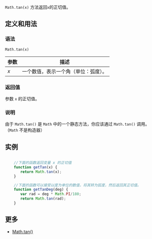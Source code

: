 `Math.tan(x)` 方法返回`x`的正切值。

## 定义和用法

### 语法

`Math.tan(x)`

| 参数 | 描述 |
| --- | --- |
| _x_ | 一个数值，表示一个角（单位：弧度）。 |

### 返回值

参数 `x` 的正切值。

### 说明

由于 `Math.tan()` 是 `Math` 中的一个静态方法，你应该通过 `Math.tan()` 调用。（`Math` 不是构造器）

## 实例

```javascript

    //下面的函数返回变量 x 的正切值
    function getTan(x) {
       return Math.tan(x);
    }

    //下面的函数可以接受以度为单位的数值，将其转为弧度，然后返回其正切值。
    function getTanDeg(deg) {
       var rad = deg * Math.PI/180;
       return Math.tan(rad);
    }

```

## 更多

*   [Math.tan()](https://developer.mozilla.org/zh-CN/docs/Web/JavaScript/Reference/Global_Objects/Math/tan)